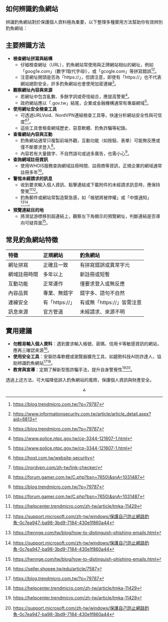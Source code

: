 ## **如何辨識釣魚網站**

辨識釣魚網站對於保護個人資料極為重要，以下整理多種實用方法幫助你有效辨別釣魚網站：

## 主要辨識方法

- **檢查網址拼寫與結構**
    - 仔細檢查網址（URL），釣魚網站常使用與正牌網站相似的網址，例如「goog1e.com」（數字1取代字母l），或「gcogle.com」等拼寫錯誤[^6][^3]。
    - 注意網址開頭是否為「https://」，但請注意，即使有「https://」也不代表網站絕對安全，許多釣魚網站也會使用加密連線[^6]。
- **觀察網址內容與來源**
    - 若網址中包含亂數、多餘字詞或奇怪組合，應提高警覺[^7]。
    - 政府網站應以「.gov.tw」結尾，企業或金融機構通常有專屬網域[^7]。
- **使用網址安全檢查工具**
    - 可透過URLVoid、NordVPN連結檢查工具等，快速分析網站安全性與可信度[^2][^10]。
    - 這些工具會檢查網域歷史、惡意軟體、釣魚詐騙等紀錄。
- **查看網站內容與互動**
    - 釣魚網站通常只複製前端外觀，互動功能（如按鈕、表單）可能無反應或僅不斷要求登入[^5]。
    - 內容若有大量錯字、不自然語句或過多廣告，也需小心[^6]。
- **查詢網域註冊資訊**
    - 使用WHOIS服務查詢網域註冊時間、註冊商等資訊，正規企業的網域通常註冊多年[^5]。
- **警惕未經請求的訊息**
    - 收到要求輸入個人資訊、點擊連結或下載附件的未經請求訊息時，應保持警覺[^1][^9]。
    - 釣魚郵件或網站常製造緊急感，如「帳號將被停權」或「中獎通知」[^4][^9]。
- **預覽連結目的地**
    - 將滑鼠游標移到超連結上，觀察左下角顯示的預覽網址，判斷連結是否導向可疑頁面[^4]。


## 常見釣魚網站特徵

| 特徵 | 正規網站 | 釣魚網站 |
| :-- | :-- | :-- |
| 網址拼寫 | 正確且一致 | 有拼寫錯誤或異常字元 |
| 網域註冊時間 | 多年以上 | 新註冊或短暫 |
| 互動功能 | 正常運作 | 僅要求登入或無反應 |
| 內容品質 | 專業、無錯字 | 錯字多、語句不自然 |
| 連線安全 | 有「https://」 | 有或無「https://」皆需注意 |
| 訊息來源 | 官方管道 | 未經請求、來源不明 |

## 實用建議

- **勿輕易輸入個人資料**：遇到要求輸入帳號、密碼、信用卡等敏感資訊的網站，應再三確認來源[^8]。
- **使用安全工具**：安裝防毒軟體或瀏覽器擴充工具，如趨勢科技AI防詐達人，協助辨識釣魚網站[^6][^1]。
- **教育與宣導**：定期了解新型態詐騙手法，提升自身警覺性[^1][^9]。

透過上述方法，可大幅降低誤入釣魚網站的風險，保護個人資訊與財產安全。

<div style="text-align: center">⁂</div>

[^1]: https://helpcenter.trendmicro.com/zh-tw/article/tmka-11429

[^2]: https://host.com.tw/website-security

[^3]: https://www.informationsecurity.com.tw/article/article_detail.aspx?aid=6813

[^4]: https://hennge.com/tw/blog/how-to-distinguish-phishing-emails.html

[^5]: https://forum.gamer.com.tw/C.php?bsn=7650\&snA=1031487

[^6]: https://blog.trendmicro.com.tw/?p=79787

[^7]: https://www.police.ntpc.gov.tw/cp-3344-121607-1.html

[^8]: https://seller.shopee.tw/edu/article/7587

[^9]: https://support.microsoft.com/zh-tw/windows/保護自己防止網路釣魚-0c7ea947-ba98-3bd9-7184-430e1f860a44

[^10]: https://nordvpn.com/zh-tw/link-checker/

